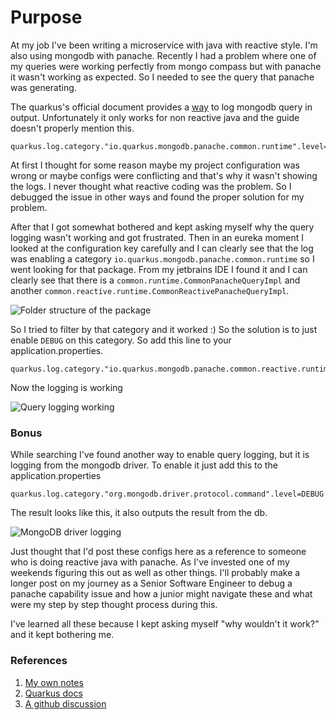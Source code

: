 # Purpose
At my job I've been writing a microservice with java with reactive style. I'm also using mongodb with panache. Recently I had a problem where one of my queries were working perfectly from mongo compass but with panache it wasn't working as expected. So I needed to see the query that panache was generating.

The quarkus's official document provides a [way](https://quarkus.io/guides/mongodb-panache#query-debugging) to log mongodb query in output. Unfortunately it only works for non reactive java and the guide doesn't properly mention this.

```
quarkus.log.category."io.quarkus.mongodb.panache.common.runtime".level=DEBUG
```

At first I thought for some reason maybe my project configuration was wrong or maybe configs were conflicting and that's why it wasn't showing the logs. I never thought what reactive coding was the problem. So I debugged the issue in other ways and found the proper solution for my problem.

After that I got somewhat bothered and kept asking myself why the query logging wasn't working and got frustrated. Then in an eureka moment I looked at the configuration key carefully and I can clearly see that the log was enabling a category `io.quarkus.mongodb.panache.common.runtime` so I went looking for that package. From my jetbrains IDE I found it and I can clearly see that there is a `common.runtime.CommonPanacheQueryImpl` and another `common.reactive.runtime.CommonReactivePanacheQueryImpl`.

![Folder structure of the package](images/01.png)

So I tried to filter by that category and it worked :) 
So the solution is to just enable `DEBUG` on this category. So add this line to your application.properties.
```
quarkus.log.category."io.quarkus.mongodb.panache.common.reactive.runtime".level=DEBUG
```

Now the logging is working

![Query logging working](images/02.png)

### Bonus
While searching I've found another way to enable query logging, but it is logging from the mongodb driver. To enable it just add this to the application.properties
```
quarkus.log.category."org.mongodb.driver.protocol.command".level=DEBUG
```
The result looks like this, it also outputs the result from the db.

![MongoDB driver logging](images/03.png)

Just thought that I'd post these configs here as a reference to someone who is doing reactive java with panache. As I've invested one of my weekends figuring this out as well as other things. I'll probably make a longer post on my journey as a Senior Software Engineer to debug a panache capability issue and how a junior might navigate these and what were my step by step thought process during this.

I've learned all these because I kept asking myself "why wouldn't it work?" and it kept bothering me.

### References
1. [My own notes](https://github.com/minhaz1217/devops-notes/tree/master/72.%20enable%20mongodb%20query%20logging%20in%20panache%20for%20reactive%20java)
2. [Quarkus docs](https://quarkus.io/guides/mongodb-panache#query-debugging)
3. [A github discussion](https://github.com/quarkusio/quarkus/discussions/24290)